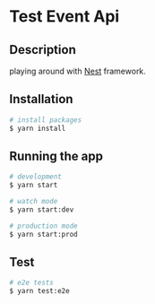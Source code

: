 # Test Event Api

## Description

playing around with [Nest](https://github.com/nestjs/nest) framework.

## Installation

```bash
# install packages
$ yarn install
```

## Running the app

```bash
# development
$ yarn start

# watch mode
$ yarn start:dev

# production mode
$ yarn start:prod
```

## Test

```bash
# e2e tests
$ yarn test:e2e
```
